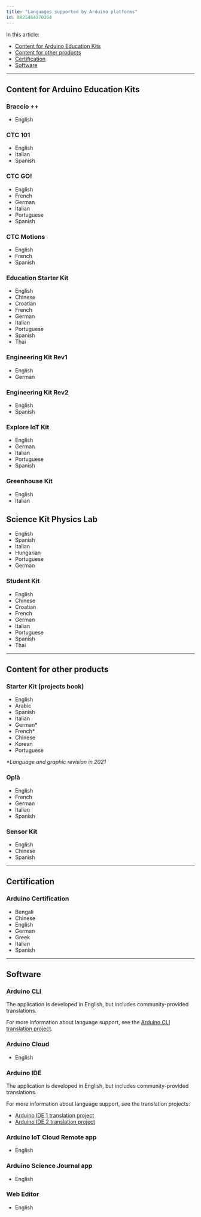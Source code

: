 ```yaml
---
title: "Languages supported by Arduino platforms"
id: 8825464270364
---
```


In this article:

* [Content for Arduino Education Kits](#education)
* [Content for other products](#other)
* [Certification](#certification)
* [Software](#software)

---

<a id="education"></a>

## Content for Arduino Education Kits

### Braccio ++

* English

### CTC 101

* English
* Italian
* Spanish

<!-- markdownlint-disable-next-line MD026 -->
### CTC GO!

* English
* French
* German
* Italian
* Portuguese
* Spanish

### CTC Motions

* English
* French
* Spanish

### Education Starter Kit

* English
* Chinese
* Croatian
* French
* German
* Italian
* Portuguese
* Spanish
* Thai

### Engineering Kit Rev1

* English
* German

### Engineering Kit Rev2

* English
* Spanish

### Explore IoT Kit

* English
* German
* Italian
* Portuguese
* Spanish

### Greenhouse Kit

* English
* Italian

## Science Kit Physics Lab

* English
* Spanish
* Italian
* Hungarian
* Portuguese
* German

### Student Kit

* English
* Chinese
* Croatian
* French
* German
* Italian
* Portuguese
* Spanish
* Thai

---

<a id="other"></a>

## Content for other products

### Starter Kit (projects book)

* English
* Arabic
* Spanish
* Italian
* German*
* French*
* Chinese
* Korean
* Portuguese

<!-- markdownlint-disable-next-line MD036 -->
_*Language and graphic revision in 2021_

### Oplà

* English
* French
* German
* Italian
* Spanish

### Sensor Kit

* English
* Chinese
* Spanish

---

<a id="certification"></a>

## Certification

### Arduino Certification

* Bengali
* Chinese
* English
* German
* Greek
* Italian
* Spanish

---

<a id="software"></a>

## Software

### Arduino CLI

The application is developed in English, but includes community-provided translations.

For more information about language support, see the [Arduino CLI translation project](https://app.transifex.com/arduino-1/arduino-cli/).

### Arduino Cloud

* English

### Arduino IDE

The application is developed in English, but includes community-provided translations.

For more information about language support, see the translation projects:

* [Arduino IDE 1 translation project](https://www.transifex.com/mbanzi/arduino-ide-15/)
* [Arduino IDE 2 translation project](https://www.transifex.com/arduino-1/ide2/)

### Arduino IoT Cloud Remote app

* English

### Arduino Science Journal app

* English

### Web Editor

* English
